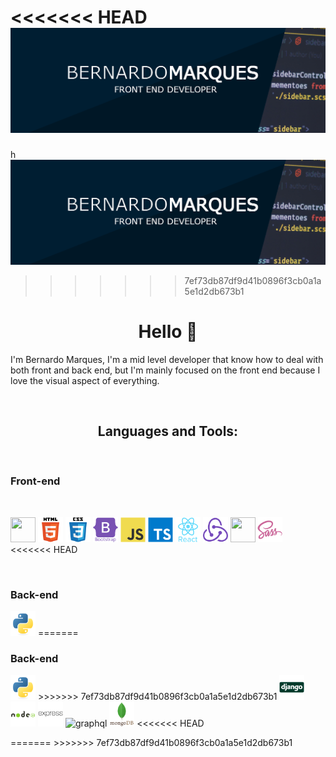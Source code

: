 <<<<<<< HEAD
[![Social banner for bermarques](https://github.com/bermarques/bermarques/raw/main/assets/banner.png)](https://github.com/bermarques)
=======
h[![Social banner for bermarques](https://github.com/bermarques/bermarques/raw/main/assets/banner.png)](https://github.com/bermarques)
>>>>>>> 7ef73db87df9d41b0896f3cb0a1a5e1d2db673b1

<h1 align="middle">Hello 👋</h1>
<p>I'm Bernardo Marques, I'm a mid level developer that know how to deal with both front and back end, but I'm mainly focused on the front end because I love the visual aspect of everything.</p>

</br>
<h2 align="middle">Languages and Tools:</h2>
</br>
<h3 align="left">Front-end </h3>
</br>
<p align="left"> <img src="https://cdn.jsdelivr.net/gh/devicons/devicon/icons/nextjs/nextjs-original-wordmark.svg" width="40" height="40"/> 
<img src="https://raw.githubusercontent.com/devicons/devicon/master/icons/html5/html5-original-wordmark.svg" alt="html5" width="40" height="40"/>
<img src="https://raw.githubusercontent.com/devicons/devicon/master/icons/css3/css3-original-wordmark.svg" alt="css3" width="40" height="40"/>
<img src="https://raw.githubusercontent.com/devicons/devicon/master/icons/bootstrap/bootstrap-plain-wordmark.svg" alt="bootstrap" width="40" height="40"/>
<img src="https://raw.githubusercontent.com/devicons/devicon/master/icons/javascript/javascript-original.svg" alt="javascript" width="40" height="40"/> 
<img src="https://raw.githubusercontent.com/devicons/devicon/master/icons/typescript/typescript-original.svg" alt="typescript" width="40" height="40"/> 
<img src="https://raw.githubusercontent.com/devicons/devicon/master/icons/react/react-original-wordmark.svg" alt="react" width="40" height="40"/>
<img src="https://raw.githubusercontent.com/devicons/devicon/master/icons/redux/redux-original.svg" alt="redux" width="40" height="40"/>
<img src="https://cdn.jsdelivr.net/gh/devicons/devicon/icons/materialui/materialui-original.svg" width="40" height="40" />
<img src="https://raw.githubusercontent.com/devicons/devicon/master/icons/sass/sass-original.svg" alt="sass" width="40" height="40"/>
<<<<<<< HEAD
</p>

</br>
<h3 align="left">Back-end</h3>
<p align="left"> <img src="https://raw.githubusercontent.com/devicons/devicon/master/icons/python/python-original.svg" alt="python" width="40" height="40"/>
=======

</br>
<h3 align="left">Back-end</h3>
<img src="https://raw.githubusercontent.com/devicons/devicon/master/icons/python/python-original.svg" alt="python" width="40" height="40"/>
>>>>>>> 7ef73db87df9d41b0896f3cb0a1a5e1d2db673b1
<img src="https://raw.githubusercontent.com/devicons/devicon/master/icons/django/django-original.svg" alt="django" width="40" height="40"/>
<img src="https://raw.githubusercontent.com/devicons/devicon/master/icons/nodejs/nodejs-original-wordmark.svg" alt="nodejs" width="40" height="40"/>
<img src="https://raw.githubusercontent.com/devicons/devicon/master/icons/express/express-original-wordmark.svg" alt="express" width="40" height="40"/> 
<img src="https://www.vectorlogo.zone/logos/graphql/graphql-icon.svg" alt="graphql" width="40" height="40"/>
<img src="https://raw.githubusercontent.com/devicons/devicon/master/icons/mongodb/mongodb-original-wordmark.svg" alt="mongodb" width="40" height="40"/>
<<<<<<< HEAD
</p>
=======
>>>>>>> 7ef73db87df9d41b0896f3cb0a1a5e1d2db673b1

